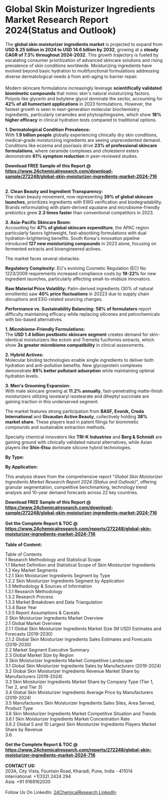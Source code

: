 <h1>Global Skin Moisturizer Ingredients Market Research Report 2024(Status and Outlook)</h1><p>The <strong>global skin moisturizer ingredients market</strong> is projected to expand from <strong>USD 8.25 billion in 2024 to USD 14.6 billion by 2032</strong>, growing at a <strong>steady CAGR of 7.3% throughout 2024-2032</strong>. This growth trajectory is fueled by escalating consumer prioritization of advanced skincare solutions and rising prevalence of skin conditions worldwide. Moisturizing ingredients have evolved beyond basic hydration to multifunctional formulations addressing diverse dermatological needs â from anti-aging to barrier repair.</p><p>Modern skincare formulations increasingly leverage <strong>scientifically validated biomimetic compounds</strong> that mimic skin's natural moisturizing factors. Polyols like glycerin and butylene glycol dominate the sector, accounting for <strong>42% of all humectant applications</strong> in 2023 formulations. However, the fastest growth is seen in next-generation molecular biochemistry ingredients, particularly ceramides and phytosphingosine, which show <strong>18% higher efficacy</strong> in clinical hydration tests compared to traditional options.</p><p><strong>1. Dermatological Condition Prevalence:</strong><br>
With <strong>1.9 billion people</strong> globally experiencing clinically dry skin conditions, medical-grade moisturizing ingredients are seeing unprecedented demand. Conditions like eczema and psoriasis drive <strong>23% of professional skincare formulations</strong>, where ceramide complexes and cholesterol esters demonstrate <strong>61% symptom reduction</strong> in peer-reviewed studies.</p><div><b>Download FREE Sample of this Report @ 
            <a href="https://www.24chemicalresearch.com/download-sample/272248/global-skin-moisturizer-ingredients-market-2024-716">
            https://www.24chemicalresearch.com/download-sample/272248/global-skin-moisturizer-ingredients-market-2024-716</a></b></div><br><p><strong>2. Clean Beauty and Ingredient Transparency:</strong><br>
The clean beauty movement, now representing <strong>39% of global skincare launches</strong>, prioritizes ingredients with EWG verification and biodegradability. Brands reformulating with plant-derived squalane and microbiome-friendly prebiotics grew <strong>2.3 times faster</strong> than conventional competitors in 2023.</p><p><strong>3. Asia-Pacific Skincare Boom:</strong><br>
Accounting for <strong>47% of global skincare expenditure</strong>, the APAC region particularly favors lightweight, fast-absorbing formulations with dual hydration-brightening benefits. South Korea's innovation pipeline introduced <strong>127 new moisturizing compounds</strong> in 2023 alone, focusing on fermented extracts and bioengineered actives.</p><p>The market faces several obstacles:</p><p><strong>Regulatory Complexity:</strong> EU's evolving Cosmetic Regulation (EC) No 1223/2009 requirements increased compliance costs by <strong>19-22%</strong> for new ingredient launches, particularly affecting small-to-midsize innovators.</p><p><strong>Raw Material Price Volatility:</strong> Palm-derived ingredients (30% of natural emollients) saw <strong>40% price fluctuations</strong> in 20223 due to supply chain disruptions and ESG-related sourcing changes.</p><p><strong>Performance vs. Sustainability Balancing:</strong> <strong>58% of formulators</strong> report difficulty maintaining efficacy while replacing silicones and petrochemicals with bio-based alternatives.</p><p><strong>1. Microbiome-Friendly Formulations:</strong><br>
The <strong>USD 1.4 billion postbiotic skincare segment</strong> creates demand for skin-identical moisturizers like ectoin and Tremella fuciformis extracts, which show <strong>3x greater microbiome compatibility</strong> in clinical assessments.</p><p><strong>2. Hybrid Actives:</strong><br>
Molecular binding technologies enable single ingredients to deliver both hydration and anti-pollution benefits. New glycoprotein complexes demonstrate <strong>89% better pollutant adsorption</strong> while maintaining optimal hydration levels.</p><p><strong>3. Men's Grooming Expansion:</strong><br>
With male skincare growing at <strong>11.2% annually</strong>, fast-penetrating matte-finish moisturizers utilizing isostearyl isostearate and diheptyl succinate are gaining traction in this underserved segment.</p><p>The market features strong participation from <strong>BASF, Evonik, Croda International</strong> and <strong>Givaudan Active Beauty</strong>, collectively holding <strong>38% market share</strong>. These players lead in patent filings for biomimetic compounds and sustainable extraction methods.</p><p>Specialty chemical innovators like <strong>TRI-K Industries</strong> and <strong>Berg &amp; Schmidt</strong> are gaining ground with clinically validated natural alternatives, while Asian players like <strong>Shin-Etsu</strong> dominate silicone hybrid technologies.</p><p><strong>By Type:</strong></p><p><strong>By Application:</strong></p><p>This analysis draws from the comprehensive report "<em>Global Skin Moisturizer Ingredients Market Research Report 2024 (Status and Outlook)</em>", offering granular segmentation, competitive benchmarking, technology trend analysis and 10-year demand forecasts across 22 key countries.</p><div><b>Download FREE Sample of this Report @ 
            <a href="https://www.24chemicalresearch.com/download-sample/272248/global-skin-moisturizer-ingredients-market-2024-716">
            https://www.24chemicalresearch.com/download-sample/272248/global-skin-moisturizer-ingredients-market-2024-716</a></b></div><br><div><b>Get the Complete Report & TOC @ 
            <a href="https://www.24chemicalresearch.com/reports/272248/global-skin-moisturizer-ingredients-market-2024-716">
            https://www.24chemicalresearch.com/reports/272248/global-skin-moisturizer-ingredients-market-2024-716</a></b></div><br>
            <b>Table of Content:</b><p>Table of Contents<br />
1 Research Methodology and Statistical Scope<br />
1.1 Market Definition and Statistical Scope of Skin Moisturizer Ingredients<br />
1.2 Key Market Segments<br />
1.2.1 Skin Moisturizer Ingredients Segment by Type<br />
1.2.2 Skin Moisturizer Ingredients Segment by Application<br />
1.3 Methodology & Sources of Information<br />
1.3.1 Research Methodology<br />
1.3.2 Research Process<br />
1.3.3 Market Breakdown and Data Triangulation<br />
1.3.4 Base Year<br />
1.3.5 Report Assumptions & Caveats<br />
2 Skin Moisturizer Ingredients Market Overview<br />
2.1 Global Market Overview<br />
2.1.1 Global Skin Moisturizer Ingredients Market Size (M USD) Estimates and Forecasts (2019-2030)<br />
2.1.2 Global Skin Moisturizer Ingredients Sales Estimates and Forecasts (2019-2030)<br />
2.2 Market Segment Executive Summary<br />
2.3 Global Market Size by Region<br />
3 Skin Moisturizer Ingredients Market Competitive Landscape<br />
3.1 Global Skin Moisturizer Ingredients Sales by Manufacturers (2019-2024)<br />
3.2 Global Skin Moisturizer Ingredients Revenue Market Share by Manufacturers (2019-2024)<br />
3.3 Skin Moisturizer Ingredients Market Share by Company Type (Tier 1, Tier 2, and Tier 3)<br />
3.4 Global Skin Moisturizer Ingredients Average Price by Manufacturers (2019-2024)<br />
3.5 Manufacturers Skin Moisturizer Ingredients Sales Sites, Area Served, Product Type<br />
3.6 Skin Moisturizer Ingredients Market Competitive Situation and Trends<br />
3.6.1 Skin Moisturizer Ingredients Market Concentration Rate<br />
3.6.2 Global 5 and 10 Largest Skin Moisturizer Ingredients Players Market Share by Revenue<br />
3.6.</p><div><b>Get the Complete Report & TOC @ 
            <a href="https://www.24chemicalresearch.com/reports/272248/global-skin-moisturizer-ingredients-market-2024-716">
            https://www.24chemicalresearch.com/reports/272248/global-skin-moisturizer-ingredients-market-2024-716</a></b></div><br><b>CONTACT US:</b><br>
            203A, City Vista, Fountain Road, Kharadi, Pune, India - 411014<br>
            International: +1(332) 2424 294<br>
            Asia: +91 9169162030 <br><br>
            Follow Us On LinkedIn: <a href="https://www.linkedin.com/company/24chemicalresearch/">24ChemicalResearch LinkedIn</a>